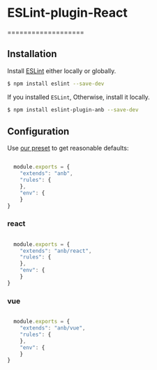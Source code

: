 # ESLint-plugin-React

===================

## Installation

Install [ESLint](https://www.github.com/eslint/eslint) either locally or globally.

```sh
$ npm install eslint --save-dev
```

If you installed `ESLint`, Otherwise, install it locally.

```sh
$ npm install eslint-plugin-anb --save-dev
```

## Configuration

Use [our preset](#recommended) to get reasonable defaults:

```js

  module.exports = {
    "extends": "anb",
    "rules": {
    },
    "env": {
    }
}

```

### react

```js

  module.exports = {
    "extends": "anb/react",
    "rules": {
    },
    "env": {
    }
}

```

### vue

```js

  module.exports = {
    "extends": "anb/vue",
    "rules": {
    },
    "env": {
    }
}

```
